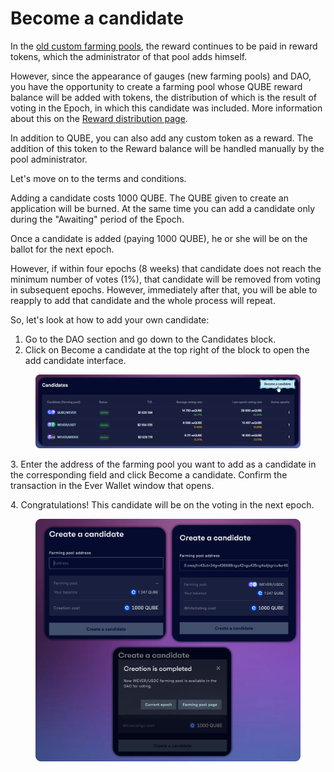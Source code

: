# Become a candidate

In the [old custom farming pools](../../farming/old-farming/), the reward continues to be paid in reward tokens, which the administrator of that pool adds himself.

However, since the appearance of gauges (new farming pools) and DAO, you have the opportunity to create a farming pool whose QUBE reward balance will be added with tokens, the distribution of which is the result of voting in the Epoch, in which this candidate was included. More information about this on the [Reward distribution page](../../farming/concepts/reward-distribution.md).

In addition to QUBE, you can also add any custom token as a reward. The addition of this token to the Reward balance will be handled manually by the pool administrator.

Let's move on to the terms and conditions.

Adding a candidate costs 1000 QUBE. The QUBE given to create an application will be burned. At the same time you can add a candidate only during the "Awaiting" period of the Epoch.

Once a candidate is added (paying 1000 QUBE), he or she will be on the ballot for the next epoch.

However, if within four epochs (8 weeks) that candidate does not reach the minimum number of votes (1%), that candidate will be removed from voting in subsequent epochs. However, immediately after that, you will be able to reapply to add that candidate and the whole process will repeat.

So, let's look at how to add your own candidate:

1. Go to the DAO section and go down to the Candidates block.
2. Click on Become a candidate at the top right of the block to open the add candidate interface.

<figure><img src="../../../.gitbook/assets/image (37).png" alt=""><figcaption></figcaption></figure>

3\. Enter the address of the farming pool you want to add as a candidate in the corresponding field and click Become a candidate. Confirm the transaction in the Ever Wallet window that opens.

4\. Congratulations! This candidate will be on the voting in the next epoch.

<figure><img src="../../../.gitbook/assets/image (32) (3).png" alt=""><figcaption></figcaption></figure>
